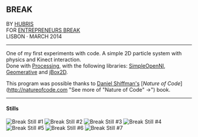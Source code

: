 ## BREAK

BY [HUBRIS](http://cargocollective.com/hubris "See more of Hubris ->")  
FOR [ENTREPRENEURS BREAK](http://entrepreneursbreak.com "See license ->")  
LISBON · MARCH 2014 

--- 
  

One of my first experiments with code. A simple 2D particle system with physics and Kinect interaction.  
Done with [Processing](http://www.processing.org "See more of Processing ->"), with the following libraries: [SimpleOpenNI](https://code.google.com/p/simple-openni/ "See more of SimpleOpenNI ->"), [Geomerative](http://www.ricardmarxer.com/geomerative/ "See more of Geomerative ->") and [jBox2D](https://github.com/shiffman/Box2D-for-Processing "See more of jBox2D ->").  

This program was possible thanks to [Daniel Shiffman's](http://www.shiffman.net "See more of Daniel Shiffman ->") [*Nature of Code*](http://natureofcode.com "See more of "Nature of Code" ->") book.  

---
  
  
#### Stills
![Break Still #1](https://farm6.staticflickr.com/5587/14706770354_b9c3137d3b_o.png)
![Break Still #2](https://farm4.staticflickr.com/3904/14706770344_5e27a14220_o.png)
![Break Still #3](https://farm6.staticflickr.com/5587/14706770354_8b79cce0e9_z.jpg)
![Break Still #4](https://farm6.staticflickr.com/5587/14706770354_8b79cce0e9_z.jpg)
![Break Still #5](https://farm6.staticflickr.com/5587/14706770354_8b79cce0e9_z.jpg)
![Break Still #6](https://farm6.staticflickr.com/5587/14706770354_8b79cce0e9_z.jpg)
![Break Still #7](https://farm6.staticflickr.com/5587/14706770354_8b79cce0e9_z.jpg)
